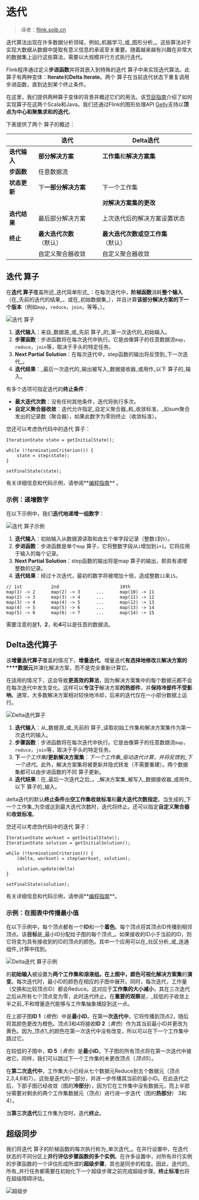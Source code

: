 

# 迭代

> 译者：[flink.sojb.cn](https://flink.sojb.cn/)


迭代算法出现在许多数据分析领域，例如_机器学习_或_图形分析_。这些算法对于实现大数据从数据中提取有意义信息的承诺至关重要。随着越来越有兴趣在非常大的数据集上运行这些算法，需要以大规模并行方式执行迭代。

Flink程序通过定义**步进函数**并将其嵌入到特殊的迭代 算子中来实现迭代算法。此 算子有两种变体：**Iterate**和**Delta Iterate**。两个 算子在当前迭代状态下重复调用步进函数，直到达到某个终止条件。

在这里，我们提供两种算子变体的背景并概述它们的用法。该[节目指南](index.html)介绍了如何实现算子在这两个Scala和Java。我们还通过Flink的图形处理API [Gelly](https://flink.sojb.cn/dev/libs/gelly/index.html)支持以**顶点为中心和聚集求和的迭代**。[](https://flink.sojb.cn/dev/libs/gelly/index.html)

下表提供了两个 算子的概述：

|  | 迭代 | Delta迭代 |
| --- | --- | --- |
| **迭代输入** | **部分解决方案** | **工作集**和**解决方案集** |
| **步函数** | 任意数据流 |
| **状态更新** | 下**一部分解决方案** | 下一个工作集 |
| | | **对解决方案集的更改** |
| **迭代结果** | 最后部分解决方案 | 上次迭代后的解决方案设置状态 |
| **终止** | **最大迭代次数**（默认） | **最大迭代次数或空工作集**（默认） |
| | 自定义聚合器收敛 | 自定义聚合器收敛 |

## 迭代 算子

在**迭代 算子**覆盖所述_迭代简单形式_：在每次迭代中，**阶梯函数**消耗**整个输入**（在_先前的迭代的结果_，或在_初始数据集_），并且计算**该部分解决方案的下一个版本**（例如`map`，`reduce`，`join`，等等。）。

![迭代 算子](../img/iterations_iterate_operator.png)

1.  **迭代输入**：来自_数据源_或_先前 算子_的_第一次迭代的_初始输入。
2.  **步骤函数**：步进函数将在每次迭代中执行。它是由像算子的任意数据流`map`，`reduce`，`join`等，取决于手头的特定任务。
3.  **Next Partial Solution**：在每次迭代中，step函数的输出将反馈到_下一次迭代_。
4.  **迭代结果**：_最后一次迭代的_输出被写入_数据接收器_或用作_以下 算子的_输入。

有多个选项可指定迭代的**终止条件**：

*   **最大迭代次数**：没有任何其他条件，迭代将执行多次。
*   **自定义聚合器收敛**：迭代允许指定_自定义聚合器_和_收敛标准，_如sum聚合发出的记录数（聚合器），如果此数字为零则终止（收敛标准）。

您还可以考虑伪代码中的迭代 算子：



```
IterationState state = getInitialState();

while (!terminationCriterion()) {
	state = step(state);
}

setFinalState(state);
```



有关详细信息和代码示例，请参阅**[编程指南](index.html)** 。

### 示例：递增数字

在以下示例中，我们**迭代地递增一组数字**：

![迭代 算子示例](../img/iterations_iterate_operator_example.png)

1.  **迭代输入**：初始输入从数据源读取和由五个单字段记录（整数`1`到`5`）。
2.  **步进函数**：步进函数是单个`map` 算子，它将整数字段从`i`增加到`i+1`。它将应用于输入的每个记录。
3.  **Next Partial Solution**：step函数的输出将是map 算子的输出，即具有递增整数的记录。
4.  **迭代结果**：经过十次迭代，最初的数字将被增加十倍，造成整数`11`来`15`。



```
// 1st           2nd                       10th
map(1) -> 2      map(2) -> 3      ...      map(10) -> 11
map(2) -> 3      map(3) -> 4      ...      map(11) -> 12
map(3) -> 4      map(4) -> 5      ...      map(12) -> 13
map(4) -> 5      map(5) -> 6      ...      map(13) -> 14
map(5) -> 6      map(6) -> 7      ...      map(14) -> 15
```



需要注意的是**1**，**2**，和**4**可以是任意的数据流。

## Delta迭代算子

该**增量迭代算子**覆盖的情况下，**增量迭代**。增量迭代**有选择地修改**其**解决方案的****数据元**并演化解决方案，而不是完全重新计算它。

在适用的情况下，这会导致**更高效的算法**，因为解决方案集中的每个数据元都不会在每次迭代中发生变化。这样可以**专注于**解决方案**的热部件**，并**保持冷部件不受影响**。通常，大多数解决方案相对较快地冷却，后来的迭代仅在一小部分数据上运行。

![Delta迭代算子](../img/iterations_delta_iterate_operator.png)

1.  **迭代输入**：从_数据源_或_先前的 算子_读取初始工作集和解决方案集作为第一次迭代的输入。
2.  **步骤函数**：步进函数将在每次迭代中执行。它是由像算子的任意数据流`map`，`reduce`，`join`等，取决于手头的特定任务。
3.  **下**_一个工作集_**/更新解决方案集**：_下一个工作集_驱动迭代计算，并将反馈到_下一个迭代_。此外，解决方案集将被更新并隐式转发（不需要重建）。两个数据集都可以由步进函数的不同 算子更新。
4.  **迭代结果**：在_最后一次迭代之后_，_解决方案集_被写入_数据接收器_或用作_以下 算子的_输入。

delta迭代的默认**终止条件**由**空工作集收敛标准**和**最大迭代次数指定**。当生成的_下一个工作集_为空或达到最大迭代次数时，迭代将终止。还可以指定**自定义聚合器**和**收敛标准**。

您还可以考虑伪代码中的迭代 算子：



```
IterationState workset = getInitialState();
IterationState solution = getInitialSolution();

while (!terminationCriterion()) {
	(delta, workset) = step(workset, solution);

	solution.update(delta)
}

setFinalState(solution);
```



有关详细信息和代码示例，请参阅**[编程指南](index.html)**。

### 示例：在图表中传播最小值

在以下示例中，每个顶点都有一个**ID**和一个**着色**。每个顶点将其顶点ID传播到相邻顶点。该**目标**是_最小ID分配给子图的每个顶点_。如果接收的ID小于当前的ID，则它将变为具有接收到的ID的顶点的颜色。其中一个应用可以在_社区分析_或_连通组件_计算中找到。

![Delta迭代 算子示例](../img/iterations_delta_iterate_operator_example.png)

的**初始输入**被设置为**两个工作集和溶液组。**在上图中，颜色可视化**解决方案集**的**演变**。每次迭代时，最小ID的颜色在相应的子图中展开。同时，每次迭代，工作量（交换和比较顶点ID）都会Reduce。这对应于**工作集的大小减小**，其在三次迭代之后从所有七个顶点变为零，此时迭代终止。在**重要的观察**是，_较低的子收敛上半之前_不和增量迭代能够与工作集抽象捕捉到这一点。

在上部子图**ID 1**（_橙色_）中是**最小ID**。在第**一次迭代中**，它将传播到顶点2，随后将其颜色更改为橙​​色。顶点3和4将接收**ID 2**（_黄色_）作为其当前最小ID并更改为黄色。因为_顶点1_的颜色在第一次迭代中没有改变，所以可以在下一个工作集中跳过它。

在较低的子图中，**ID 5**（_青色_）是**最小ID**。下子图的所有顶点将在第一次迭代中接收它。同样，我们可以跳过下一个工作集的未更改顶点（_顶点5_）。

在**第二次迭代中**，工作集大小已经从七个数据元Reduce到五个数据元（顶点2,3,4,6和7）。这些是迭代的一部分，并进一步传播其当前的最小ID。在此迭代之后，下部子图已经收敛（图的**冷部分**），因为它在工作集中没有数据元，而上半部分需要对剩余的两个工作集数据元（顶点）进行进一步迭代（图的**热部分**） 3和4）。

当**第三次迭代**后工作集为空时，迭代**终止**。



## 超级同步

我们将迭代 算子的阶梯函数的每次执行称为_单次迭代_。在并行设置中，在迭代状态的不同分区上**并行评估步骤函数的多个实例**。在许多设置中，对所有并行实例的步骤函数的一个评估形成所谓的**超级步骤**，其也是同步的粒度。因此，迭代的_所有_并行任务都需要在初始化下一个超级步骤之前完成超级步骤。**终止标准**也将在超级障碍评估。

![超级步](../img/iterations_supersteps.png)

